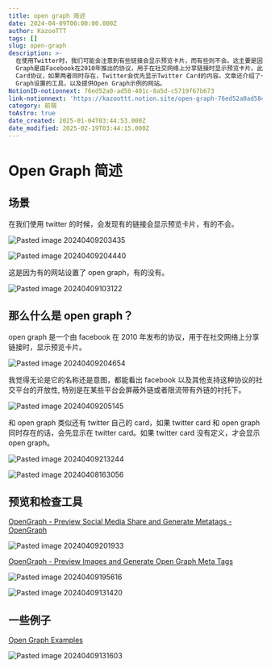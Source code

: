```yaml
---
title: open graph 简述
date: 2024-04-09T00:00:00.000Z
author: KazooTTT
tags: []
slug: open-graph
description: >-
  在使用Twitter时，我们可能会注意到有些链接会显示预览卡片，而有些则不会。这主要是因为一些网站设置了Open Graph协议，而有些则没有。Open
  Graph是由Facebook在2010年推出的协议，用于在社交网络上分享链接时显示预览卡片。此外，Twitter也有自己的Twitter
  Card协议，如果两者同时存在，Twitter会优先显示Twitter Card的内容。文章还介绍了一些检查和预览Open
  Graph设置的工具，以及提供Open Graph示例的网站。
NotionID-notionnext: 76ed52a0-ad58-401c-8a5d-c5719f67b673
link-notionnext: 'https://kazoottt.notion.site/open-graph-76ed52a0ad58401c8a5dc5719f67b673'
category: 前端
toAstro: true
date_created: 2025-01-04T03:44:53.000Z
date_modified: 2025-02-19T03:44:15.000Z
---
```


# Open Graph 简述

## 场景

在我们使用 twitter 的时候，会发现有的链接会显示预览卡片，有的不会。

![Pasted image 20240409203435](<https://pictures.kazoottt.top/2024/04/2024049-bc909874e20bb629c839253d3943d659.png>)

![Pasted image 20240409204440](<https://pictures.kazoottt.top/2024/04/2024049-4a9e81697a9703fe745e3052d4cbd1cd.png>)

这是因为有的网站设置了 open graph，有的没有。

![Pasted image 20240409103122](<https://pictures.kazoottt.top/2024/04/2024049-087f0fbb7b7c5f497748c7fb9a12cdda.png>)

## 那么什么是 open graph？

open graph 是一个由 facebook 在 2010 年发布的协议，用于在社交网络上分享链接时，显示预览卡片。

![Pasted image 20240409204654](<https://pictures.kazoottt.top/2024/04/2024049-3dd20b82e78f86d49d9b7994a75ecb5c.png>)

我觉得无论是它的名称还是意图，都能看出 facebook 以及其他支持这种协议的社交平台的开放性, 特别是在某些平台会屏蔽外链或者限流带有外链的衬托下。

![Pasted image 20240409205145](<https://pictures.kazoottt.top/2024/04/2024049-df5e5b3488dffbd26760c4e44ee0914a.png>)

和 open graph 类似还有 twitter 自己的 card，如果 twitter card 和 open graph 同时存在的话，会先显示在 twitter card。如果 twitter card 没有定义，才会显示 open graph。

![Pasted image 20240409213244](<https://pictures.kazoottt.top/2024/04/2024049-4621b20b74ec8f5aed0a133d5f38d28e.png>)

![Pasted image 20240408163056](<https://pictures.kazoottt.top/2024/04/2024049-ab3a3a2fdeb0b839edc4ad6b2b226515.png>)

## 预览和检查工具

[OpenGraph - Preview Social Media Share and Generate Metatags - OpenGraph](<https://www.opengraph.xyz/>)

![Pasted image 20240409201933](<https://pictures.kazoottt.top/2024/04/2024049-ef4f78169782a186e08463a76ff65f1f.png>)

[OpenGraph - Preview Images and Generate Open Graph Meta Tags](<https://opengraph.dev/>)

![Pasted image 20240409195616](<https://pictures.kazoottt.top/2024/04/2024049-6901afe74ffbf8affe03e69a0ffecfa4.png>)

![Pasted image 20240409131420](<https://pictures.kazoottt.top/2024/04/2024049-c92de25d68dbdfbd37639c11df5bb091.png>)

## 一些例子

[Open Graph Examples](<https://opengraphexamples.com/>)

![Pasted image 20240409131603](<https://pictures.kazoottt.top/2024/04/2024049-188a013e0965f2e4b004de4a915b07b7.png>)
